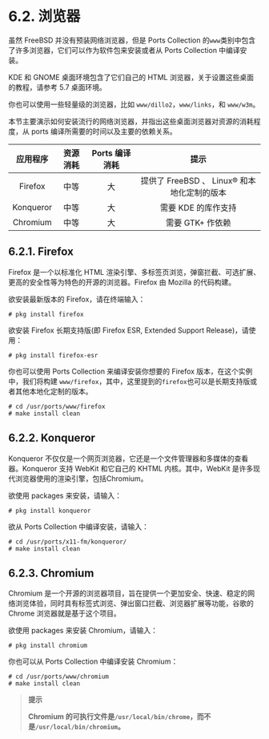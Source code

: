 # 6.2. 浏览器

虽然 FreeBSD 并没有预装网络浏览器，但是 Ports Collection 的`www`类别中包含了许多浏览器，它们可以作为软件包来安装或者从 Ports Collection 中编译安装。

KDE 和 GNOME 桌面环境包含了它们自己的 HTML 浏览器，关于设置这些桌面的教程，请参考 5.7 桌面环境。

你也可以使用一些轻量级的浏览器，比如 `www/dillo2`，`www/links`，和 `www/w3m`。

本节主要演示如何安装流行的网络浏览器，并指出这些桌面浏览器对资源的消耗程度，从 ports 编译所需要的时间以及主要的依赖关系。

| 应用程序 | 资源消耗 | Ports 编译消耗 | 提示 |
| :---: | :---: | :---: | :---: |
| Firefox  | 中等    | 大  | 提供了 FreeBSD 、 Linux® 和本地化定制的版本 |
| Konqueror | 中等 | 大 |需要 KDE 的库作支持|
|Chromium|中等|大|需要 GTK+ 作依赖|

## 6.2.1. Firefox

Firefox 是一个以标准化 HTML 渲染引擎、多标签页浏览，弹窗拦截、可选扩展、更高的安全性等为特色的开源的浏览器。Firefox 由 Mozilla 的代码构建。

欲安装最新版本的 Firefox，请在终端输入：

```
# pkg install firefox
```

欲安装 Firefox 长期支持版(即 Firefox ESR, Extended Support Release)，请使用：

```
# pkg install firefox-esr
```

你也可以使用 Ports Collection 来编译安装你想要的 Firefox 版本，在这个实例中，我们将构建 `www/firefox`，其中，这里提到的`firefox`也可以是长期支持版或者其他本地化定制的版本。

```
# cd /usr/ports/www/firefox
# make install clean
```

## 6.2.2. Konqueror

Konqueror 不仅仅是一个网页浏览器，它还是一个文件管理器和多媒体的查看器。Konqueror 支持 WebKit 和它自己的 KHTML 内核。其中，WebKit 是许多现代浏览器使用的渲染引擎，包括Chromium。

欲使用 packages 来安装，请输入：

```
# pkg install konqueror
```

欲从 Ports Collection 中编译安装，请输入：

```
# cd /usr/ports/x11-fm/konqueror/
# make install clean
```

## 6.2.3. Chromium

Chromium 是一个开源的浏览器项目，旨在提供一个更加安全、快速、稳定的网络浏览体验，同时具有标签式浏览、弹出窗口拦截、浏览器扩展等功能，谷歌的 Chrome 浏览器就是基于这个项目。

欲使用 packages 来安装 Chromium，请输入：

```
# pkg install chromium
```

你也可以从 Ports Collection 中编译安装 Chromium：

```
# cd /usr/ports/www/chromium
# make install clean
```

>**提示**
>
>**Chromium 的可执行文件是`/usr/local/bin/chrome`，而不是`/usr/local/bin/chromium`。**

